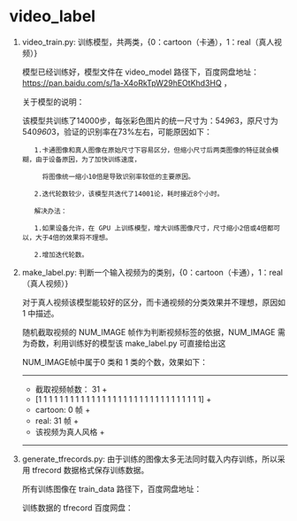  # video_label
1. video_train.py:   训练模型，共两类，{0：cartoon（卡通），1：real（真人视频）}

     模型已经训练好，模型文件在 video_model 路径下，百度网盘地址：https://pan.baidu.com/s/1a-X4oRkTpW29hEOtKhd3HQ ，
     
     关于模型的说明：
     
     该模型共训练了14000步，每张彩色图片的统一尺寸为：54*96*3，原尺寸为540*960*3，验证的识别率在73%左右，可能原因如下：
     
          1.卡通图像和真人图像在原始尺寸下容易区分，但缩小尺寸后两类图像的特征就会模糊，由于设备原因，为了加快训练速度，
          
            将图像统一缩小10倍是导致识别率较低的主要原因。
           
          2.迭代轮数较少，该模型共迭代了14001论，耗时接近8个小时。
           
          解决办法：
           
          1.如果设备允许，在 GPU 上训练模型，增大训练图像尺寸，尺寸缩小2倍或4倍都可以，大于4倍的效果将不理想。
           
          2.增加迭代轮数。

2. make_label.py:   判断一个输入视频为的类别，{0：cartoon（卡通），1：real（真人视频）}

   对于真人视频该模型能较好的区分，而卡通视频的分类效果并不理想，原因如 1 中描述。

     随机截取视频的 NUM_IMAGE 帧作为判断视频标签的依据，NUM_IMAGE 需为奇数，利用训练好的模型该 make_label.py 可直接给出这
     
     NUM_IMAGE帧中属于0 类和 1 类的个数，效果如下：
     
     *******************************************************************
     + 截取视频帧数： 31                                                +
     + [1 1 1 1 1 1 1 1 1 1 1 1 1 1 1 1 1 1 1 1 1 1 1 1 1 1 1 1 1 1 1] +
     + cartoon:  0 帧                                                  +  
     + real:  31 帧                                                    + 
     + 该视频为真人风格                                                 +
     *******************************************************************
     
3. generate_tfrecords.py:   由于训练的图像太多无法同时载入内存训练，所以采用 tfrecord 数据格式保存训练数据。

     所有训练图像在 train_data 路径下，百度网盘地址：
     
     训练数据的 tfrecord 百度网盘：
     
     
     




